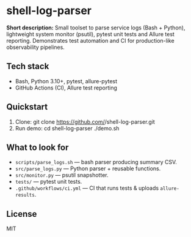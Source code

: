# shell-log-parser


**Short description:** Small toolset to parse service logs (Bash + Python), lightweight system monitor (psutil), pytest unit tests and Allure test reporting. Demonstrates test automation and CI for production-like observability pipelines.

## Tech stack
- Bash, Python 3.10+, pytest, allure-pytest
- GitHub Actions (CI), Allure test reporting

## Quickstart
1. Clone:
   git clone https://github.com/<username>/shell-log-parser.git
2. Run demo:
   cd shell-log-parser
   ./demo.sh

## What to look for
- `scripts/parse_logs.sh` — bash parser producing summary CSV.
- `src/parse_logs.py` — Python parser + reusable functions.
- `src/monitor.py` — psutil snapshotter.
- `tests/` — pytest unit tests.
- `.github/workflows/ci.yml` — CI that runs tests & uploads `allure-results`.


## License
MIT
